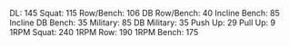 DL: 145
 Squat: 115
 Row/Bench: 106
 DB Row/Bench: 40
 Incline Bench: 85
 Incline DB Bench: 35
 Military: 85
 DB Military: 35
 Push Up: 29
 Pull Up: 9
 1RPM Squat: 240
 1RPM Row: 190
 1RPM Bench: 175
